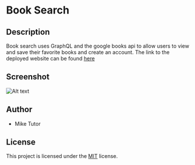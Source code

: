 # Book Search

## Description

Book search uses GraphQL and the google books api to allow users to view and save their favorite books and create an account. The link to the deployed website can be found [here](https://)

## Screenshot

![Alt text]()

## Author

* Mike Tutor

## License

This project is licensed under the [MIT](LICENSE) license.